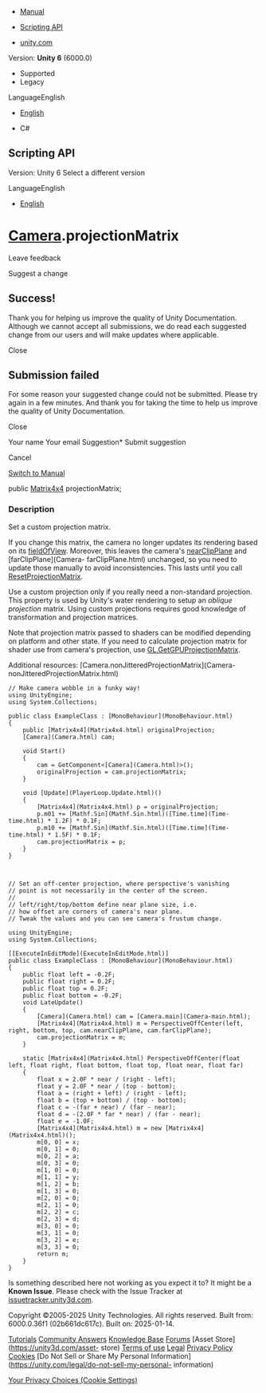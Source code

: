 [ ]()

  * [Manual](../Manual/index.html)
  * [Scripting API](../ScriptReference/index.html)

  * [unity.com](https://unity.com/)

Version: **Unity 6** (6000.0)

  * Supported
  * Legacy

LanguageEnglish

  * [English]()

  * C#

[ ](https://docs.unity3d.com)

## Scripting API

Version: Unity 6 Select a different version

LanguageEnglish

  * [English]()

#  [Camera](Camera.html).projectionMatrix

Leave feedback

Suggest a change

## Success!

Thank you for helping us improve the quality of Unity Documentation. Although
we cannot accept all submissions, we do read each suggested change from our
users and will make updates where applicable.

Close

## Submission failed

For some reason your suggested change could not be submitted. Please <a>try
again</a> in a few minutes. And thank you for taking the time to help us
improve the quality of Unity Documentation.

Close

Your name Your email Suggestion* Submit suggestion

Cancel

[Switch to Manual](../Manual/class-Camera.html "Go to Camera Component in the
Manual")

public [Matrix4x4](Matrix4x4.html) projectionMatrix;

### Description

Set a custom projection matrix.

If you change this matrix, the camera no longer updates its rendering based on
its [fieldOfView](Camera-fieldOfView.html). Moreover, this leaves the camera's
[nearClipPlane](Camera-nearClipPlane.html) and [farClipPlane](Camera-
farClipPlane.html) unchanged, so you need to update those manually to avoid
inconsistencies. This lasts until you call
[ResetProjectionMatrix](Camera.ResetProjectionMatrix.html).  
  
Use a custom projection only if you really need a non-standard projection.
This property is used by Unity's water rendering to setup an _oblique
projection_ matrix. Using custom projections requires good knowledge of
transformation and projection matrices.  
  
Note that projection matrix passed to shaders can be modified depending on
platform and other state. If you need to calculate projection matrix for
shader use from camera's projection, use
[GL.GetGPUProjectionMatrix](GL.GetGPUProjectionMatrix.html).  
  
Additional resources: [Camera.nonJitteredProjectionMatrix](Camera-
nonJitteredProjectionMatrix.html)

    
    
    // Make camera wobble in a funky way!
    using UnityEngine;
    using System.Collections;  
      
    public class ExampleClass : [MonoBehaviour](MonoBehaviour.html)
    {
        public [Matrix4x4](Matrix4x4.html) originalProjection;
        [Camera](Camera.html) cam;  
      
        void Start()
        {
            cam = GetComponent<[Camera](Camera.html)>();
            originalProjection = cam.projectionMatrix;
        }  
      
        void [Update](PlayerLoop.Update.html)()
        {
            [Matrix4x4](Matrix4x4.html) p = originalProjection;
            p.m01 += [Mathf.Sin](Mathf.Sin.html)([Time.time](Time-time.html) * 1.2F) * 0.1F;
            p.m10 += [Mathf.Sin](Mathf.Sin.html)([Time.time](Time-time.html) * 1.5F) * 0.1F;
            cam.projectionMatrix = p;
        }
    }
    
    
    
    // Set an off-center projection, where perspective's vanishing
    // point is not necessarily in the center of the screen.
    //
    // left/right/top/bottom define near plane size, i.e.
    // how offset are corners of camera's near plane.
    // Tweak the values and you can see camera's frustum change.  
      
    using UnityEngine;
    using System.Collections;  
      
    [[ExecuteInEditMode](ExecuteInEditMode.html)]
    public class ExampleClass : [MonoBehaviour](MonoBehaviour.html)
    {
        public float left = -0.2F;
        public float right = 0.2F;
        public float top = 0.2F;
        public float bottom = -0.2F;
        void LateUpdate()
        {
            [Camera](Camera.html) cam = [Camera.main](Camera-main.html);
            [Matrix4x4](Matrix4x4.html) m = PerspectiveOffCenter(left, right, bottom, top, cam.nearClipPlane, cam.farClipPlane);
            cam.projectionMatrix = m;
        }  
      
        static [Matrix4x4](Matrix4x4.html) PerspectiveOffCenter(float left, float right, float bottom, float top, float near, float far)
        {
            float x = 2.0F * near / (right - left);
            float y = 2.0F * near / (top - bottom);
            float a = (right + left) / (right - left);
            float b = (top + bottom) / (top - bottom);
            float c = -(far + near) / (far - near);
            float d = -(2.0F * far * near) / (far - near);
            float e = -1.0F;
            [Matrix4x4](Matrix4x4.html) m = new [Matrix4x4](Matrix4x4.html)();
            m[0, 0] = x;
            m[0, 1] = 0;
            m[0, 2] = a;
            m[0, 3] = 0;
            m[1, 0] = 0;
            m[1, 1] = y;
            m[1, 2] = b;
            m[1, 3] = 0;
            m[2, 0] = 0;
            m[2, 1] = 0;
            m[2, 2] = c;
            m[2, 3] = d;
            m[3, 0] = 0;
            m[3, 1] = 0;
            m[3, 2] = e;
            m[3, 3] = 0;
            return m;
        }
    }
    

Is something described here not working as you expect it to? It might be a
**Known Issue**. Please check with the Issue Tracker at
[issuetracker.unity3d.com](https://issuetracker.unity3d.com).

Copyright ©2005-2025 Unity Technologies. All rights reserved. Built from:
6000.0.36f1 (02b661dc617c). Built on: 2025-01-14.

[Tutorials](https://unity3d.com/learn) [Community
Answers](https://answers.unity3d.com) [Knowledge
Base](https://support.unity3d.com/hc/en-us)
[Forums](https://forum.unity3d.com) [Asset Store](https://unity3d.com/asset-
store) [Terms of use](https://docs.unity3d.com/Manual/TermsOfUse.html)
[Legal](https://unity.com/legal) [Privacy
Policy](https://unity.com/legal/privacy-policy)
[Cookies](https://unity.com/legal/cookie-policy) [Do Not Sell or Share My
Personal Information](https://unity.com/legal/do-not-sell-my-personal-
information)

[Your Privacy Choices (Cookie Settings)](javascript:void\(0\);)

